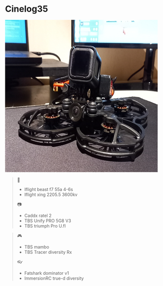 # Cinelog35

<img src= "https://github.com/JonahDeClerck/Cinelog35/blob/main/img/cinelog-35.jpg" width="500" height="500">

>:wrench:
>
>- Iflight beast f7 55a 4-6s
>- Iflight xing 2205.5 3600kv
>
>:camera:
>- Caddx ratel 2
>- TBS Unify PRO 5G8 V3
>- TBS triumph Pro U.fl


>:video_game:
>- TBS mambo
>- TBS Tracer diversity Rx
>
>:eyeglasses:
>- Fatshark dominator v1
>- ImmersionRC true-d diversity